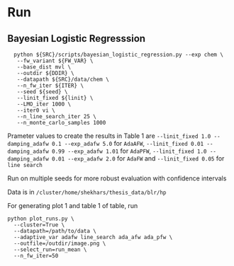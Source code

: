
# Run

## Bayesian Logistic Regresssion

```
  python ${SRC}/scripts/bayesian_logistic_regression.py --exp chem \
   --fw_variant ${FW_VAR} \
   --base_dist mvl \
   --outdir ${DDIR} \
   --datapath ${SRC}/data/chem \
   --n_fw_iter ${ITER} \
   --seed ${seed} \
   --linit_fixed ${linit} \
   --LMO_iter 1000 \
   --iter0 vi \
   --n_line_search_iter 25 \
   --n_monte_carlo_samples 1000
```

Prameter values to create the results in Table 1 are `--linit_fixed 1.0 --damping_adafw 0.1 --exp_adafw 5.0` 
for `AdaAFW`, `--linit_fixed 0.01 --damping_adafw 0.99 --exp_adafw 1.01` for `AdaPFW`,
 `--linit_fixed 1.0 --damping_adafw 0.01 --exp_adafw 2.0` for `AdaFW` and
`--linit_fixed 0.05` for `line search`

Run on multiple seeds for more robust evaluation with
confidence intervals

Data is in `/cluster/home/shekhars/thesis_data/blr/hp`

For generating plot 1 and table 1 of table, run

```
python plot_runs.py \
  --cluster=True \
  --datapath=/path/to/data \
  --adaptive_var adafw line_search ada_afw ada_pfw \
  --outfile=/outdir/image.png \
  --select_run=run_mean \
  --n_fw_iter=50
```
